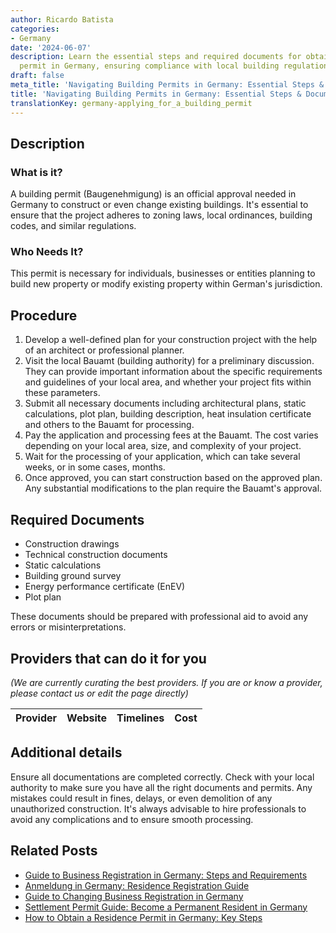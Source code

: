 ```yaml
---
author: Ricardo Batista
categories:
- Germany
date: '2024-06-07'
description: Learn the essential steps and required documents for obtaining a building
  permit in Germany, ensuring compliance with local building regulations.
draft: false
meta_title: 'Navigating Building Permits in Germany: Essential Steps & Documents'
title: 'Navigating Building Permits in Germany: Essential Steps & Documents'
translationKey: germany-applying_for_a_building_permit
---
```


## Description
### What is it?
A building permit (Baugenehmigung) is an official approval needed in Germany to construct or even change existing buildings. It's essential to ensure that the project adheres to zoning laws, local ordinances, building codes, and similar regulations.

### Who Needs It?
This permit is necessary for individuals, businesses or entities planning to build new property or modify existing property within German's jurisdiction.

## Procedure

1. Develop a well-defined plan for your construction project with the help of an architect or professional planner.
2. Visit the local Bauamt (building authority) for a preliminary discussion. They can provide important information about the specific requirements and guidelines of your local area, and whether your project fits within these parameters.
3. Submit all necessary documents including architectural plans, static calculations, plot plan, building description, heat insulation certificate and others to the Bauamt for processing. 
4. Pay the application and processing fees at the Bauamt. The cost varies depending on your local area, size, and complexity of your project.
5. Wait for the processing of your application, which can take several weeks, or in some cases, months.
6. Once approved, you can start construction based on the approved plan. Any substantial modifications to the plan require the Bauamt's approval.

## Required Documents

- Construction drawings
- Technical construction documents
- Static calculations
- Building ground survey
- Energy performance certificate (EnEV)
- Plot plan

These documents should be prepared with professional aid to avoid any errors or misinterpretations.

## Providers that can do it for you

_(We are currently curating the best providers. If you are or know a provider, please contact us or edit the page directly)_

| Provider        |     Website     |     Timelines    |       Cost      |
| --------------- | --------------- |  :-------------: | :-------------: |

## Additional details

Ensure all documentations are completed correctly. Check with your local authority to make sure you have all the right documents and permits. Any mistakes could result in fines, delays, or even demolition of any unauthorized construction. It's always advisable to hire professionals to avoid any complications and to ensure smooth processing.


## Related Posts

- [Guide to Business Registration in Germany: Steps and Requirements](https://tramitit.com/guides/germany/business_registration/)
- [Anmeldung in Germany: Residence Registration Guide](https://tramitit.com/guides/germany/registration_of_residence/)
- [Guide to Changing Business Registration in Germany](https://tramitit.com/guides/germany/change_of_business_registration/)
- [Settlement Permit Guide: Become a Permanent Resident in Germany](https://tramitit.com/guides/germany/application_for_a_settlement_permit/)
- [How to Obtain a Residence Permit in Germany: Key Steps](https://tramitit.com/guides/germany/applying_for_a_residence_permit/)